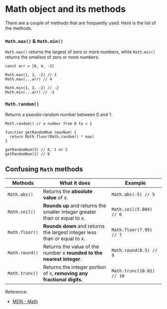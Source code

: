 # Math object and its methods

There are a couple of methods that are frequently used. Here is the list of the methods.

### `Math.max()` & `Math.min()`

`Math.max()` returns the largest of zero or more numbers, while `Math.min()` returns the smallest of zero or more numbers.

```
const arr = [0, 4, -3]

Math.max(1, 3, -2) // 3
Math.max(...arr) // 4

Math.min(1, 3, -2) // -2
Math.min(...arr) // -3
```

### `Math.random()`

Returns a pseudo-random number between 0 and 1.

```
Math.random() // a number from 0 to < 1

function getRandomNum (maxNum) {
  return Math.floor(Math.random() * max)
}

getRandomNum(3) // 0, 1 or 2
getRandomNum(1) // 0
```

## Confusing `Math` methods

| Methods        | What it does                                                              | Example                   |
| -------------- | ------------------------------------------------------------------------- | ------------------------- |
| `Math.abs()`   | Returns the **absolute value** of x.                                      | `Math.abs(-5) // 5`       |
| `Math.ceil()`  | **Rounds up** and returns the smaller integer greater than or equal to x. | `Math.ceil(5.004) // 6`   |
| `Math.floor()` | **Rounds down** and returns the largest integer less than or equal to x.  | `Math.floor(7.95) // 7`   |
| `Math.round()` | Returns the value of the number x **rounded to the nearest integer**.     | `Math.round(8.5) // 9`    |
| `Math.trunc()` | Returns the integer portion of x, **removing any fractional digits**.     | `Math.trunc(10.01) // 10` |

Reference:

- [MDN - Math](https://developer.mozilla.org/en-US/docs/Web/JavaScript/Reference/Global_Objects/Math)
